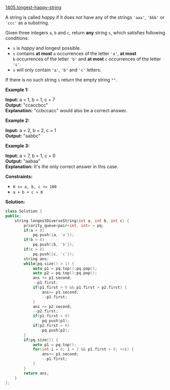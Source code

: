 [1405.longest-happy-string](https://leetcode.com/problems/longest-happy-string/)  

A string is called _happy_ if it does not have any of the strings `'aaa'`, `'bbb'` or `'ccc'` as a substring.

Given three integers `a`, `b` and `c`, return **any** string `s`, which satisfies following conditions:

*   `s` is _happy_ and longest possible.
*   `s` contains **at most** `a` occurrences of the letter `'a'`, **at most** `b` occurrences of the letter `'b'` and **at most** `c` occurrences of the letter `'c'`.
*   `s` will only contain `'a'`, `'b'` and `'c'` letters.

If there is no such string `s` return the empty string `""`.

**Example 1:**

  
**Input:** a = 1, b = 1, c = 7  
**Output:** "ccaccbcc"  
**Explanation:** "ccbccacc" would also be a correct answer.  

**Example 2:**

  
**Input:** a = 2, b = 2, c = 1  
**Output:** "aabbc"  

**Example 3:**

  
**Input:** a = 7, b = 1, c = 0  
**Output:** "aabaa"  
**Explanation:** It's the only correct answer in this case.  

**Constraints:**

*   `0 <= a, b, c <= 100`
*   `a + b + c > 0`  



**Solution:**  

```cpp
class Solution {
public:
    string longestDiverseString(int a, int b, int c) {
        priority_queue<pair<int, int> > pq;
        if(a > 0)
            pq.push({a, 'a'});
        if(b > 0)
            pq.push({b, 'b'});
        if(c > 0)
            pq.push({c, 'c'});
        string ans;
        while(pq.size() > 1) {
            auto p1 = pq.top();pq.pop();
            auto p2 = pq.top();pq.pop();
            ans += p1.second;
            --p1.first;
            if(p1.first > 0 && p1.first > p2.first) {
                ans+= p1.second;
                --p1.first;
            }
            ans += p2.second;
            --p2.first;
            if(p1.first > 0)
                pq.push(p1);
            if(p2.first > 0)
                pq.push(p2);
        }
        if(pq.size()) {
            auto p1 = pq.top();
            for(int i = 0; i < 2 && p1.first > 0; ++i) {
                ans+= p1.second;
                --p1.first;
            }
        }
        return ans;
    }
};
```
      